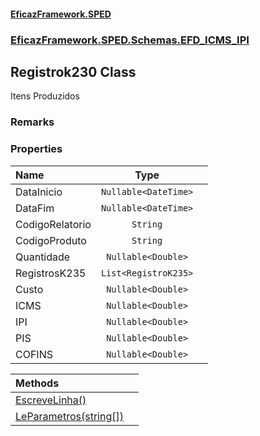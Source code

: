 #### [EficazFramework.SPED](EficazFrameworkSPED.md 'EficazFramework SPED')
### [EficazFramework.SPED.Schemas.EFD_ICMS_IPI](EficazFramework.SPED.Schemas.EFD_ICMS_IPI.md 'EficazFramework.SPED.Schemas.EFD_ICMS_IPI')

## Registrok230 Class

Itens Produzidos

### Remarks
### Properties

| Name | Type | |
| :--- | :---: | :--- |
| DataInicio | `Nullable<DateTime>` |  |
| DataFim | `Nullable<DateTime>` |  |
| CodigoRelatorio | `String` |  |
| CodigoProduto | `String` |  |
| Quantidade | `Nullable<Double>` |  |
| RegistrosK235 | `List<RegistroK235>` |  |
| Custo | `Nullable<Double>` |  |
| ICMS | `Nullable<Double>` |  |
| IPI | `Nullable<Double>` |  |
| PIS | `Nullable<Double>` |  |
| COFINS | `Nullable<Double>` |  |

| Methods | |
| :--- | :--- |
| [EscreveLinha()](EficazFramework.SPED.Schemas.EFD_ICMS_IPI/Registrok230/EscreveLinha().md 'EficazFramework.SPED.Schemas.EFD_ICMS_IPI.Registrok230.EscreveLinha()') | |
| [LeParametros(string[])](EficazFramework.SPED.Schemas.EFD_ICMS_IPI/Registrok230/LeParametros(string[]).md 'EficazFramework.SPED.Schemas.EFD_ICMS_IPI.Registrok230.LeParametros(string[])') | |
